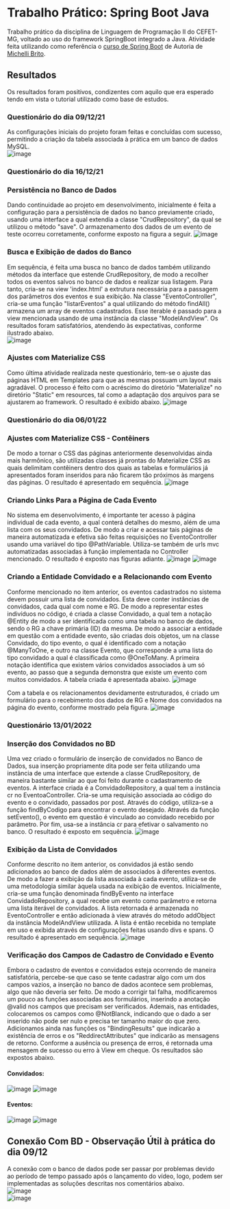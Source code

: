 # Trabalho Prático: Spring Boot Java
Trabalho prático da disciplina de Linguagem de Programação II do CEFET-MG, voltado ao uso do framework SpringBoot integrado a Java. 
Atividade feita utilizando como referência o [curso de Spring Boot](https://www.youtube.com/watch?v=OHn1jLHGptw&list=PL8iIphQOyG-DHLpEx1TPItqJamy08fs1D) de Autoria de [Michelli Brito](https://github.com/MichelliBrito).

## Resultados
Os resultados foram positivos, condizentes com aquilo que era esperado tendo em vista o tutorial utilizado como base de estudos. 
### Questionário do dia 09/12/21  
As configurações iniciais do projeto foram feitas e concluídas com sucesso, permitindo a criação da tabela associada à prática em um banco de dados MySQL.    
![image](https://user-images.githubusercontent.com/51242342/146487219-f267ecde-0628-4bc4-9546-e7ecafb0c31f.png)

### Questionário do dia 16/12/21  
### Persistência no Banco de Dados
Dando continuidade ao projeto em desenvolvimento, inicialmente é feita a configuração para a persistência de dados no banco previamente criado, usando uma interface a qual extendia a classe "CrudRepository", da qual se utilizou o método "save". O armazenamento dos dados de um evento de teste ocorreu corretamente, conforme exposto na figura a seguir. ![image](https://user-images.githubusercontent.com/51242342/148601137-bffee10f-0547-4ca0-975f-a6ee657d73e8.png)

### Busca e Exibição de dados do Banco  
Em sequência, é feita uma busca no banco de dados também utilizando métodos da interface que estende CrudRepository, de modo a recolher todos os eventos salvos no banco de dados e realizar sua listagem. Para tanto, cria-se na view 'index.html' a extrutura necessária para a passagem dos parâmetros dos eventos e sua exibição. Na classe "EventoController", cria-se uma função "listarEventos" a qual utilizando do método findAll() armazena um array de eventos cadastrados. Esse iterable é passado para a view mencionada usando de uma instância da classe "ModelAndView". Os resultados foram satisfatórios, atendendo às expectativas, conforme ilustrado abaixo.  
![image](https://user-images.githubusercontent.com/51242342/148605717-af862767-7b71-40e0-b57f-0cec9ae2ea8d.png)

### Ajustes com Materialize CSS
Como última atividade realizada neste questionário, tem-se o ajuste das páginas HTML em Templates para que as mesmas possuam um layout mais agradável. O processo é feito com o acréscimo do diretório "Materialize" no diretório "Static" em resources, tal como a adaptação dos arquivos para se ajustarem ao framework. O resultado é exibido abaixo. 
![image](https://user-images.githubusercontent.com/51242342/148611174-5bc4c475-9480-4f74-b709-5434e0b6277c.png)

### Questionário do dia 06/01/22  
### Ajustes com Materialize CSS - Contêiners  
De modo a tornar o CSS das páginas anteriormente desenvolvidas ainda mais harmônico, são utilizadas classes já prontas do Materialize CSS as quais delimitam contêiners dentro dos quais as tabelas e formulários já apresentados foram inseridos para não ficarem tão próximos às margens das páginas. O resultado é apresentado em sequência. 
![image](https://user-images.githubusercontent.com/51242342/150659934-7253d302-06bf-4bd5-ae7f-1e060e512e7e.png)

### Criando Links Para a Página de Cada Evento
No sistema em desenvolvimento, é importante ter acesso à página individual de cada evento, a qual conterá detalhes do mesmo, além de uma lista com os seus convidados. De modo a criar e acessar tais páginas de maneira automatizada e efetiva são feitas requisições no EventoController usando uma variável do tipo @PathVariable. Utiliza-se também de urls mvc automatizadas associadas à função implementada no Controller mencionado. O resultado é exposto nas figuras adiante. 
![image](https://user-images.githubusercontent.com/51242342/150660003-8fbb1b51-9fab-4ced-af07-2f7301964953.png)
![image](https://user-images.githubusercontent.com/51242342/150660011-31ce5cc1-8d3c-41fb-9e38-2b0649b0591d.png)

### Criando a Entidade Convidado e a Relacionando com Evento
Conforme mencionado no item anterior, os eventos cadastrados no sistema devem possuir uma lista de convidados. Esta deve conter instâncias de convidados, cada qual com nome e RG. De modo a representar estes indivíduos no código, é criada a classe Convidado, a qual tem a notação @Entity de modo a ser identificada como uma tabela no banco de dados, sendo o RG a chave primária (ID) da mesma. De modo a associar a entidade em questão com a entidade evento, são criadas dois objetos, um na classe Convidado, do tipo evento, o qual é identificado com a notação @ManyToOne, e outro na classe Evento, que corresponde a uma lista do tipo convidado a qual é classificada como @OneToMany. A primeira notação identifica que existem vários convidados associados à um só evento, ao passo que a segunda demonstra que existe um evento com muitos convidados. A tabela criada é apresentada abaixo.
![image](https://user-images.githubusercontent.com/51242342/150660152-36bc061d-e048-4948-9d2b-1d3d01320611.png)

Com a tabela e os relacionamentos devidamente estruturados, é criado um formulário para o recebimento dos dados de RG e Nome dos convidados na página do evento, conforme mostrado pela figura. 
![image](https://user-images.githubusercontent.com/51242342/150660144-5732746a-570e-47bc-83dc-3ccd2622793d.png)

### Questionário 13/01/2022
### Inserção dos Convidados no BD
Uma vez criado o formulário de inserção de convidados no Banco de Dados, sua inserção propriamente dita pode ser feita utilizando uma instância de uma interface que extende a classe CrudRepository, de maneira bastante similar ao que foi feito durante o cadastramento de eventos. A interface criada é a ConvidadoRepository, a qual tem a instância cr no EventoaController. Cria-se uma requisição associada ao código do evento e o convidado, passados por post. Através do código, utiliza-se a função findByCodigo para encontrar o evento desejado. Através da função setEvento(), o evento em questão é vinculado ao convidado recebido por parâmetro. Por fim, usa-se a instância cr para efetivar o salvamento no banco. O resultado é exposto em sequência. 
![image](https://user-images.githubusercontent.com/51242342/150660705-a08ee27c-23cf-43b9-b016-0014ee0a3e03.png)

### Exibição da Lista de Convidados
Conforme descrito no item anterior, os convidados já estão sendo adicionados ao banco de dados além de associados à diferentes eventos. De modo a fazer a exibição da lista associada à cada evento, utiliza-se de uma metodologia similar àquela usada na exibição de eventos. Inicialmente, cria-se uma função denominada findByEvento na interface ConvidadoRepository, a qual recebe um evento como parâmetro e retorna uma lista iterável de convidados. A lista retornada é armazenada no EventoController e então adicionada à view através do método addObject da instância ModelAndView utilizada. A lista é então recebida no template em uso e exibida através de configurações feitas usando divs e spans. O resultado é apresentado em sequência. 
![image](https://user-images.githubusercontent.com/51242342/150661165-5dfc67ef-a8c8-4f30-b662-d3fcfb36349c.png)

### Verificação dos Campos de Cadastro de Convidado e Evento
Embora o cadastro de eventos e convidados esteja ocorrendo de maneira satisfatória, percebe-se que caso se tente cadastrar algo com um dos campos vazios, a inserção no banco de dados acontece sem problemas, algo que não deveria ser feito. De modo a corrigir tal falha, modificaremos um pouco as funções associadas aos formulários, inserindo a anotação @valid nos campos que precisam ser verificados. Ademais, nas entidades, colocaremos os campos como @NotBlanck, indicando que o dado a ser inserido não pode ser nulo e precisa ter tamanho maior do que zero. Adicionamos ainda nas funções os "BindingResults" que indicarão a existência de erros e os "ReddirectAttributes" que indicarão as mensagens de retorno. Conforme a ausência ou presença de erros, é retornada uma mensagem de sucesso ou erro à View em cheque. Os resultados são expostos abaixo.
#### Convidados:
![image](https://user-images.githubusercontent.com/51242342/150662598-a19e0f67-b4b1-42b8-95c2-a73db99800dd.png)
![image](https://user-images.githubusercontent.com/51242342/150662608-81ec81b1-eb7f-4cf4-9ed5-5fc71de7cd5f.png)
#### Eventos:
![image](https://user-images.githubusercontent.com/51242342/150662810-dc0550cd-fd7e-4b70-9cfd-95dde309f105.png)
![image](https://user-images.githubusercontent.com/51242342/150662832-ea2e9c0f-dbf3-40df-9630-83041f4e79b3.png)


## Conexão Com BD - Observação Útil à prática do dia 09/12
A conexão com o banco de dados pode ser passar por problemas devido ao período de tempo passado após o lançamento do vídeo, logo, podem ser implementadas as soluções descritas nos comentários abaixo.  
![image](https://user-images.githubusercontent.com/51242342/146487290-320f8064-62d1-4713-8199-617ec1923a27.png)  
![image](https://user-images.githubusercontent.com/51242342/146487391-0fb00692-356d-47b6-8470-a0a3bd002e1c.png)  
